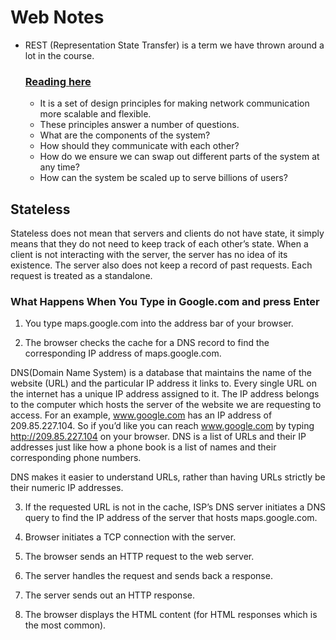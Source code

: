 # Web Notes

* REST (Representation State Transfer) is a term we have thrown around a lot in the course.
  ### [Reading here](https://codewords.recurse.com/issues/five/what-restful-actually-means)

  * It is a set of design principles for making network communication more scalable and flexible.
  * These principles answer a number of questions.
  * What are the components of the system?
  * How should they communicate with each other?
  * How do we ensure we can swap out different parts of the system at any time?
  * How can the system be scaled up to serve billions of users?

## Stateless

Stateless does not mean that servers and clients do not have state, it simply means that they do not need to keep track of each other’s state. When a client is not interacting with the server, the server has no idea of its existence. The server also does not keep a record of past requests. Each request is treated as a standalone.

### What Happens When You Type in Google.com and press Enter

1. You type maps.google.com into the address bar of your browser.

2. The browser checks the cache for a DNS record to find the corresponding IP address of maps.google.com.

DNS(Domain Name System) is a database that maintains the name of the website (URL) and the particular IP address it links to. Every single URL on the internet has a unique IP address assigned to it. The IP address belongs to the computer which hosts the server of the website we are requesting to access. For an example, www.google.com has an IP address of 209.85.227.104. So if you’d like you can reach www.google.com by typing http://209.85.227.104 on your browser. DNS is a list of URLs and their IP addresses just like how a phone book is a list of names and their corresponding phone numbers.

DNS makes it easier to understand URLs, rather than having URLs strictly be their numeric IP addresses.

3. If the requested URL is not in the cache, ISP’s DNS server initiates a DNS query to find the IP address of the server that hosts maps.google.com.

4. Browser initiates a TCP connection with the server.

5. The browser sends an HTTP request to the web server.

6. The server handles the request and sends back a response.

7. The server sends out an HTTP response.

8. The browser displays the HTML content (for HTML responses which is the most common).
